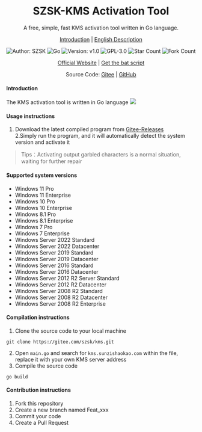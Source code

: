 <h1 align="center">SZSK-KMS Activation Tool</h1>
<p align="center">A free, simple, fast  KMS activation tool written in Go language.</p>

<p align="center">
<a href="./README.md">Introduction</a> |
<a href="./README.en.md">English Description</a> 
</p>

<p align="center"> 
<img src="https://img.shields.io/badge/Author-SZSK-orange.svg" title="Author: SZSK">
<img src="https://img.shields.io/badge/Go-1.21.6-brightgreen.svg" title="Go" />
<img src="https://img.shields.io/badge/version-v2.0-brightgreen.svg" title="Version: v1.0">
<img src="https://img.shields.io/badge/GPL-3.0-brightgreen.svg" title="GPL-3.0">
<img src="https://gitee.com/szsk/kms/badge/star.svg?theme=dark" title="Star Count">  
<img src="https://gitee.com/szsk/kms/badge/fork.svg?theme=dark" title="Fork Count">  

<p align="center">
<a href="https://www.sunzishaokao.com/">Official Website</a> | 
<a href="http://www.sunzishaokao.com/plugin/kms">Get the bat script</a>
</p>

<p align="center">Source Code: <a href="https://gitee.com/szsk/kms">Gitee</a> | 
<a href="https://github.com/szsk2022/kms">GitHub</a>
</p>

#### Introduction
The KMS activation tool is written in Go language
![](https://www.sunzishaokao.com/wp-content/uploads/2024/01/20240128192106757-8AF796CD-4250-4e69-837D-3FDDDAC3B446.png)
#### Usage instructions
1. Download the latest compiled program from [Gitee-Releases](https://gitee.com/szsk/kms/releases "Releases")  
2.Simply run the program, and it will automatically detect the system version and activate it

>Tips：Activating output garbled characters is a normal situation, waiting for further repair

#### Supported system versions
* Windows 11 Pro  
* Windows 11 Enterprise  
* Windows 10 Pro  
* Windows 10 Enterprise  
* Windows 8.1 Pro  
* Windows 8.1 Enterprise  
* Windows 7 Pro  
* Windows 7 Enterprise  
* Windows Server 2022 Standard  
* Windows Server 2022 Datacenter  
* Windows Server 2019 Standard  
* Windows Server 2019 Datacenter  
* Windows Server 2016 Standard  
* Windows Server 2016 Datacenter  
* Windows Server 2012 R2 Server Standard  
* Windows Server 2012 R2 Datacenter  
* Windows Server 2008 R2 Standard  
* Windows Server 2008 R2 Datacenter  
* Windows Server 2008 R2 Enterprise


#### Compilation instructions
1. Clone the source code to your local machine  
```
git clone https://gitee.com/szsk/kms.git
```
2. Open `main.go` and search for `kms.sunzishaokao.com` within the file, replace it with your own KMS server address
3. Compile the source code  
```
go build
```

#### Contribution instructions

1. Fork this repository
2. Create a new branch named Feat_xxx
3. Commit your code
4. Create a Pull Request